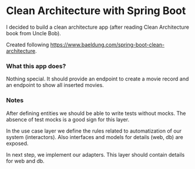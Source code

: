 # Clean Architecture with Spring Boot
I decided to build a clean architecture app (after reading Clean Architecture book from Uncle Bob).

Created following https://www.baeldung.com/spring-boot-clean-architecture.

### What this app does?
Nothing special. It should provide an endpoint to create a movie record and an endpoint to show all inserted movies.

### Notes
After defining entities we should be able to write tests without mocks. The absence of test mocks is a good sign for
this layer.

In the use case layer we define the rules related to automatization of our system (interactors).
Also interfaces and models for details (web, db) are exposed.

In next step, we implement our adapters. This layer should contain details for web and db.
